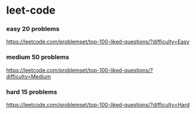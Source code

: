 # leet-code
### easy 20 problems
https://leetcode.com/problemset/top-100-liked-questions/?difficulty=Easy

### medium 50 problems
https://leetcode.com/problemset/top-100-liked-questions/?difficulty=Medium

### hard 15 problems
https://leetcode.com/problemset/top-100-liked-questions/?difficulty=Hard

